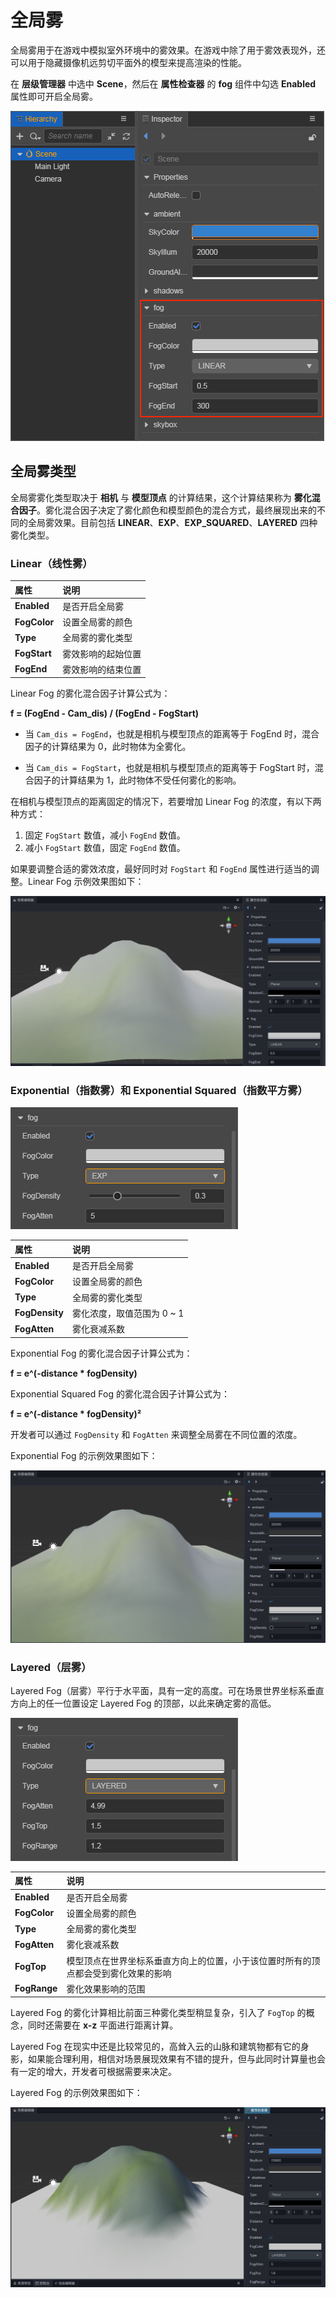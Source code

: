 # 全局雾

全局雾用于在游戏中模拟室外环境中的雾效果。在游戏中除了用于雾效表现外，还可以用于隐藏摄像机远剪切平面外的模型来提高渲染的性能。

在 **层级管理器** 中选中 **Scene**，然后在 **属性检查器** 的 **fog** 组件中勾选 **Enabled** 属性即可开启全局雾。

![image](./fog/enable-fog.png)

## 全局雾类型

全局雾雾化类型取决于 **相机** 与 **模型顶点** 的计算结果，这个计算结果称为 **雾化混合因子**。雾化混合因子决定了雾化颜色和模型颜色的混合方式，最终展现出来的不同的全局雾效果。目前包括 **LINEAR**、**EXP**、**EXP_SQUARED**、**LAYERED** 四种雾化类型。

### Linear（线性雾）

| 属性 | 说明 |
| :---| :--- |
| **Enabled** | 是否开启全局雾 |
| **FogColor** | 设置全局雾的颜色 |
| **Type** | 全局雾的雾化类型 |
| **FogStart** | 雾效影响的起始位置 |
| **FogEnd** | 雾效影响的结束位置 |

Linear Fog 的雾化混合因子计算公式为：

**f = (FogEnd - Cam_dis) / (FogEnd - FogStart)**

- 当 `Cam_dis = FogEnd`，也就是相机与模型顶点的距离等于 FogEnd 时，混合因子的计算结果为 0，此时物体为全雾化。

- 当 `Cam_dis = FogStart`，也就是相机与模型顶点的距离等于 FogStart 时，混合因子的计算结果为 1，此时物体不受任何雾化的影响。

在相机与模型顶点的距离固定的情况下，若要增加 Linear Fog 的浓度，有以下两种方式：

1. 固定 `FogStart` 数值，减小 `FogEnd` 数值。
2. 减小 `FogStart` 数值，固定 `FogEnd` 数值。

如果要调整合适的雾效浓度，最好同时对 `FogStart` 和 `FogEnd` 属性进行适当的调整。Linear Fog 示例效果图如下：

![image](./fog/linear_fog.png)

### Exponential（指数雾）和 Exponential Squared（指数平方雾）

![](./fog/exp-properties.png)

| 属性 | 说明 |
| :---| :--- |
| **Enabled**    | 是否开启全局雾   |
| **FogColor**   | 设置全局雾的颜色 |
| **Type**       | 全局雾的雾化类型 |
| **FogDensity** | 雾化浓度，取值范围为 0 ~ 1 |
| **FogAtten**   | 雾化衰减系数     |

Exponential Fog 的雾化混合因子计算公式为：

**f = e^(-distance * fogDensity)**

Exponential Squared Fog 的雾化混合因子计算公式为：

**f = e^(-distance * fogDensity)²**

开发者可以通过 `FogDensity` 和 `FogAtten` 来调整全局雾在不同位置的浓度。

Exponential Fog 的示例效果图如下：

![image](./fog/expfog.png)

### Layered（层雾）

Layered Fog（层雾）平行于水平面，具有一定的高度。可在场景世界坐标系垂直方向上的任一位置设定 Layered Fog 的顶部，以此来确定雾的高低。

![](./fog/layered-properties.png)

| 属性 | 说明 |
| :---| :--- |
| **Enabled**    | 是否开启全局雾   |
| **FogColor**   | 设置全局雾的颜色 |
| **Type**       | 全局雾的雾化类型 |
| **FogAtten**   | 雾化衰减系数     |
| **FogTop**     | 模型顶点在世界坐标系垂直方向上的位置，小于该位置时所有的顶点都会受到雾化效果的影响   |
| **FogRange**   | 雾化效果影响的范围      |

Layered Fog 的雾化计算相比前面三种雾化类型稍显复杂，引入了 `FogTop` 的概念，同时还需要在 **x-z** 平面进行距离计算。

Layered Fog 在现实中还是比较常见的，高耸入云的山脉和建筑物都有它的身影，如果能合理利用，相信对场景展现效果有不错的提升，但与此同时计算量也会有一定的增大，开发者可根据需要来决定。

Layered Fog 的示例效果图如下：

![image](./fog/layerfog.png)
